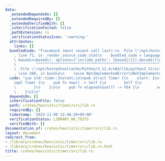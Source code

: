 ```yaml
---
data:
  _extendedDependsOn: []
  _extendedRequiredBy: []
  _extendedVerifiedWith: []
  _isVerificationFailed: false
  _pathExtension: rs
  _verificationStatusIcon: ':warning:'
  attributes:
    links: []
  bundledCode: "Traceback (most recent call last):\n  File \"/opt/hostedtoolcache/Python/3.12.4/x64/lib/python3.12/site-packages/onlinejudge_verify/documentation/build.py\"\
    , line 71, in _render_source_code_stat\n    bundled_code = language.bundle(stat.path,\
    \ basedir=basedir, options={'include_paths': [basedir]}).decode()\n          \
    \         ^^^^^^^^^^^^^^^^^^^^^^^^^^^^^^^^^^^^^^^^^^^^^^^^^^^^^^^^^^^^^^^^^^^^^^^^^^^^^^^^^\n\
    \  File \"/opt/hostedtoolcache/Python/3.12.4/x64/lib/python3.12/site-packages/onlinejudge_verify/languages/rust.py\"\
    , line 288, in bundle\n    raise NotImplementedError\nNotImplementedError\n"
  code: "use std::time::Instant;\n\npub struct Timer {\n    start: Instant,\n}\n\n\
    impl Timer {\n    pub fn new() -> Self {\n        Self {\n            start: Instant::now(),\n\
    \        }\n    }\n\n    pub fn elapsed(&self) -> f64 {\n        self.start.elapsed().as_secs_f64()\n\
    \    }\n}\n"
  dependsOn: []
  isVerificationFile: false
  path: crates/heuristic/timer/src/lib.rs
  requiredBy: []
  timestamp: '2023-11-09 12:46:30+09:00'
  verificationStatus: LIBRARY_NO_TESTS
  verifiedWith: []
documentation_of: crates/heuristic/timer/src/lib.rs
layout: document
redirect_from:
- /library/crates/heuristic/timer/src/lib.rs
- /library/crates/heuristic/timer/src/lib.rs.html
title: crates/heuristic/timer/src/lib.rs
---
```

